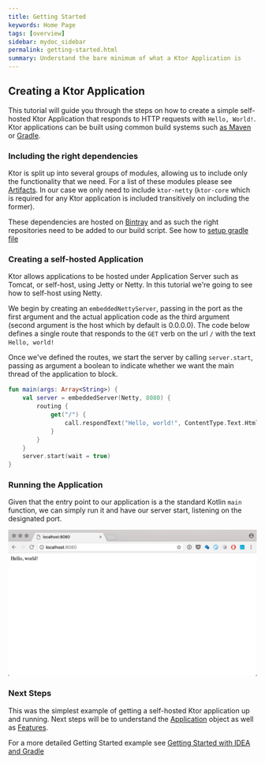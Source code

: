 ```yaml
---
title: Getting Started
keywords: Home Page
tags: [overview]
sidebar: mydoc_sidebar
permalink: getting-started.html
summary: Understand the bare minimum of what a Ktor Application is 
---
```


## Creating a Ktor Application

This tutorial will guide you through the steps on how to create a simple self-hosted Ktor Application that responds to HTTP requests with `Hello, World!`. 
 Ktor applications can be built using common build systems such [as Maven](https://kotlinlang.org/docs/reference/using-maven.html) or [Gradle](https://kotlinlang.org/docs/reference/using-gradle.html).

### Including the right dependencies

Ktor is split up into several groups of modules, allowing us to include only the functionality that we need. For a list of these modules please see [Artifacts](artifacts). In our case we
only need to include `ktor-netty` (`ktor-core` which is required for any Ktor application is included transitively on including the former).  

These dependencies are hosted on [Bintray](https://bintray.com/kotlin/ktor) and as such the right 
repositories need to be added to our build script. 
See how to [setup gradle file](getting-started-IDEA-Gradle.html#set-up-the-gradle-build-file) 

### Creating a self-hosted Application 

Ktor allows applications to be hosted under Application Server such as Tomcat, or self-host, using Jetty or Netty. In this tutorial we're going to see how to self-host using Netty. 

We begin by creating an `embeddedNettyServer`, passing in the port as the first argument and the actual application code as the third argument (second argument is the host which by default is 0.0.0.0). The code below defines
a single route that responds to the `GET` verb on the url `/` with the text `Hello, world!`

Once we've defined the routes, we start the server by calling `server.start`, passing as argument a boolean to indicate whether we want the main thread
of the application to block.  

```kotlin
fun main(args: Array<String>) {
    val server = embeddedServer(Netty, 8080) {
        routing {
            get("/") {
                call.respondText("Hello, world!", ContentType.Text.Html)
            }
        }
    }
    server.start(wait = true)
}
```
 
### Running the Application

Given that the entry point to our application is a the standard Kotlin `main` function, we can simply run it and have our server start, listening on the designated port. 

![Output](../../images/docs/hello-world-output.png)


### Next Steps

This was the simplest example of getting a self-hosted Ktor application up and running. Next steps will be to understand the [Application](application) object as well as [Features](Features).

For a more detailed Getting Started example see [Getting Started with IDEA and Gradle](getting-started-IDEA-Gradle)

